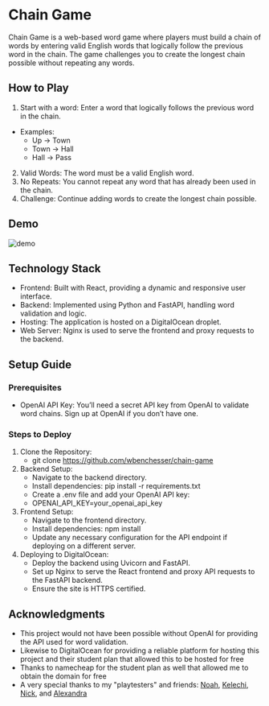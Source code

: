 # Chain Game

Chain Game is a web-based word game where players must build a chain of words by entering valid English words that logically follow the previous word in the chain. The game challenges you to create the longest chain possible without repeating any words.

## How to Play

1. Start with a word: Enter a word that logically follows the previous word in the chain.
- Examples:
    - Up → Town
    - Town → Hall
    - Hall → Pass
2. Valid Words: The word must be a valid English word.
3. No Repeats: You cannot repeat any word that has already been used in the chain.
4. Challenge: Continue adding words to create the longest chain possible.

## Demo
![demo](https://github.com/user-attachments/assets/147cea40-cdc9-44c1-a016-fc6e0f511715)


## Technology Stack

* Frontend: Built with React, providing a dynamic and responsive user interface.
* Backend: Implemented using Python and FastAPI, handling word validation and logic.
* Hosting: The application is hosted on a DigitalOcean droplet.
* Web Server: Nginx is used to serve the frontend and proxy requests to the backend.

## Setup Guide

### Prerequisites

* OpenAI API Key: You’ll need a secret API key from OpenAI to validate word chains. Sign up at OpenAI if you don’t have one.

### Steps to Deploy

1.	Clone the Repository:
    * git clone https://github.com/wbenchesser/chain-game
2.	Backend Setup:
    * Navigate to the backend directory.
    * Install dependencies: pip install -r requirements.txt
	* Create a .env file and add your OpenAI API key:
	* OPENAI_API_KEY=your_openai_api_key
3.	Frontend Setup:
    * Navigate to the frontend directory.
	* Install dependencies: npm install
	* Update any necessary configuration for the API endpoint if deploying on a different server.
4.	Deploying to DigitalOcean:
	* Deploy the backend using Uvicorn and FastAPI.
	* Set up Nginx to serve the React frontend and proxy API requests to the FastAPI backend.
	* Ensure the site is HTTPS certified.


## Acknowledgments

* This project would not have been possible without OpenAI for providing the API used for word validation.
* Likewise to DigitalOcean for providing a reliable platform for hosting this project and their student plan that allowed this to be hosted for free
* Thanks to namecheap for the student plan as well that allowed me to obtain the domain for free
* A very special thanks to my "playtesters" and friends: [Noah](https://github.com/noahsmiths), [Kelechi](https://github.com/ukpabik), [Nick](https://www.instagram.com/nick_roberts12), and [Alexandra](https://github.com/alexandramarum)
    
    
